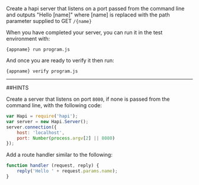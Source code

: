 Create a hapi server that listens on a port passed from the command line and
outputs "Hello [name]" where [name] is replaced with the path parameter supplied
to GET `/{name}`


When you have completed your server, you can run it in the test environment
with:

  `{appname} run program.js`

And once you are ready to verify it then run:

  `{appname} verify program.js`

-----------------------------------------------------------------
##HINTS

Create a server that listens on port `8080`, if none is passed from the command
line, with the following code:

```js
var Hapi = require('hapi');
var server = new Hapi.Server();
server.connection({
    host: 'localhost',
    port: Number(process.argv[2] || 8080)
});
```

Add a route handler similar to the following:

```js
function handler (request, reply) {
    reply('Hello ' + request.params.name);
}
```
